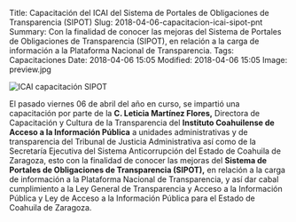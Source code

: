 Title: Capacitación del ICAI del Sistema de Portales de Obligaciones de Transparencia (SIPOT)
Slug: 2018-04-06-capacitacion-icai-sipot-pnt
Summary: Con la finalidad de conocer las mejoras del Sistema de Portales de Obligaciones de Transparencia (SIPOT), en relación a la carga de información a la Plataforma Nacional de Transparencia.
Tags: Capacitaciones
Date: 2018-04-06 15:05
Modified: 2018-04-06 15:05
Image: preview.jpg


<img class="img-fluid" src="foto-icai-capacitacion.jpg" alt="ICAI capacitación SIPOT">

El pasado viernes 06 de abril del año en curso, se impartió una
capacitación por parte de la **C. Leticia Martínez Flores,** Directora
de Capacitación y Cultura de la Transparencia del **Instituto
Coahuilense de Acceso a la Información Pública** a unidades
administrativas y de transparencia del Tribunal de Justicia
Administrativa así como de la Secretaría Ejecutiva del Sistema
Anticorrupción del Estado de Coahuila de Zaragoza, esto con la
finalidad de conocer las mejoras del **Sistema de Portales de
Obligaciones de Transparencia (SIPOT),** en relación a la carga de
información a la Plataforma Nacional de Transparencia, y así dar cabal
cumplimiento a la Ley General de Transparencia y Acceso a la
Información Pública y Ley de Acceso a la Información Pública para el
Estado de Coahuila de Zaragoza.
